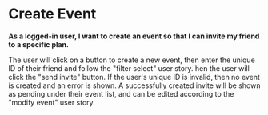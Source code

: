 # Create Event

**As a logged-in user, I want to create an event so that I can invite my friend to a specific plan.**

The user will click on a button to create a new event, then enter the unique ID of their friend and follow the "filter select" user story. hen the user will click the "send invite" button. If the user's unique ID is invalid, then no event is created and an error is shown. A successfully created invite will be shown as pending under their event list, and can be edited according to the "modify event" user story. 